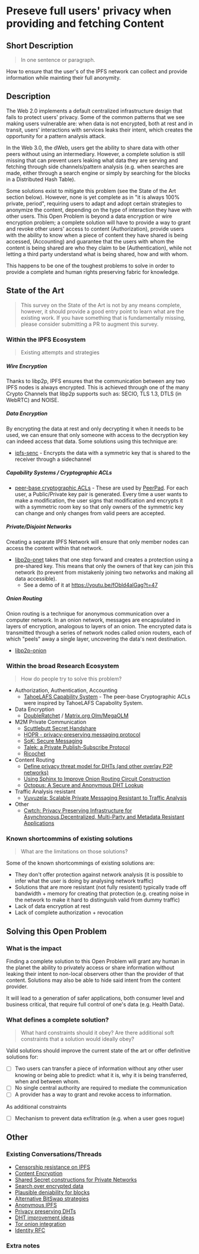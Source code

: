 # Preseve full users' privacy when providing and fetching Content

## Short Description
> In one sentence or paragraph.

How to ensure that the user's of the IPFS network can collect and provide information while mainting their full anonymity.

## Description

The Web 2.0 implements a default centralized infrastructure design that fails to protect users' privacy. Some of the common patterns that we see making users vulnerable are: when data is not encrypted, both at rest and in transit, users' interactions with services leaks their intent, which creates the opportunity for a pattern analysis attack.

In the Web 3.0, the dWeb, users get the ability to share data with other peers without using an intermediary. However, a complete solution is still missing that can prevent users leaking what data they are serving and fetching through side channels/pattern analysis (e.g. when searches are made, either through a search engine or simply by searching for the blocks in a Distributed Hash Table).

Some solutions exist to mitigate this problem (see the State of the Art section below). However, none is yet complete as in "it is always 100% private, period", requiring users to adapt and adopt certain strategies to anonymize the content, depending on the type of interaction they have with other users. This Open Problem is beyond a data encryption or wire encryption problem; a complete solution will have to provide a way to grant and revoke other users' access to content (Authorization), provide users with the ability to know when a piece of content they have shared is being accessed, (Accounting) and guarantee that the users with whom the content is being shared are who they claim to be (Authentication), while not letting a third party understand what is being shared, how and with whom.

This happens to be one of the toughest problems to solve in order to provide a complete and human rights preserving fabric for knowledge.

## State of the Art

> This survey on the State of the Art is not by any means complete, however, it should provide a good entry point to learn what are the existing work. If you have something that is fundamentally missing, please consider submitting a PR to augment this survey. 

### Within the IPFS Ecosystem
> Existing attempts and strategies

##### Wire Encryption

Thanks to libp2p, IPFS ensures that the communication between any two IPFS nodes is always encrypted. This is achieved through one of the many Crypto Channels that libp2p supports such as: SECIO, TLS 1.3, DTLS (in WebRTC) and NOISE.

##### Data Encryption

By encrypting the data at rest and only decrypting it when it needs to be used, we can ensure that only someone with access to the decryption key can indeed access that data. Some solutions using this technique are:

- [ipfs-senc](https://github.com/jbenet/ipfs-senc) - Encrypts the data with a symmetric key that is shared to the receiver through a sidechannel

##### Capability Systems / Cryptographic ACLs

- [peer-base cryptographic ACLs](https://github.com/peer-base/peer-base) - These are used by [PeerPad](https://peerpad.net). For each user, a Public/Private key pair is generated. Every time a user wants to make a modification, the user signs that modification and encrypts it with a symmetric room key so that only owners of the symmetric key can change and only changes from valid peers are accepted.

##### Private/Disjoint Networks

Creating a separate IPFS Network will ensure that only member nodes can access the content within that network. 

- [libp2p-pnet](https://github.com/libp2p/specs/blob/master/pnet/Private-Networks-PSK-V1.md) takes that one step forward and creates a protection using a pre-shared key. This means that only the owners of that key can join this network (to prevent from mistakenly joining two networks and making all data accessible).
  - See a demo of it at https://youtu.be/fObld4alGag?t=47

##### Onion Routing 

Onion routing is a technique for anonymous communication over a computer network. In an onion network, messages are encapsulated in layers of encryption, analogous to layers of an onion. The encrypted data is transmitted through a series of network nodes called onion routers, each of which "peels" away a single layer, uncovering the data's next destination.

- [libp2p-onion](https://github.com/OpenBazaar/go-onion-transport)

### Within the broad Research Ecosystem
> How do people try to solve this problem?

- Authorization, Authentication, Accounting
  - [TahoeLAFS Capability System](https://en.wikipedia.org/wiki/Tahoe-LAFS) - The peer-base Cryptographic ACLs were inspired by TahoeLAFS Capabolity System. 
- Data Encryption
  - [DoubleRatchet](https://signal.org/docs/specifications/doubleratchet/) / [Matrix.org Olm/MegaOLM](https://gitlab.matrix.org/matrix-org/olm/blob/master/docs/olm.md#olm-a-cryptographic-ratchet)
- M2M Private Communication
  - [Scuttlebutt Secret Handshare](https://dominictarr.github.io/secret-handshake-paper/shs.pdf)
  - [HOPR - privacy-preserving messaging protocol ](https://github.com/validitylabs/hopr)
  - [SoK: Secure Messaging](https://ieeexplore.ieee.org/document/7163029)
  - [Talek: a Private Publish-Subscribe Protocol](https://raymondcheng.net/download/papers/talek-tr.pdf)
  - [Ricochet](https://github.com/ricochet-im/ricochet/blob/master/doc/protocol.md)
- Content Routing
  - [Define privacy threat model for DHTs (and other overlay P2P networks)](https://github.com/gpestana/notes/issues/3)
  - [Using Sphinx to Improve Onion Routing Circuit Construction](https://www.cypherpunks.ca/~iang/pubs/SphinxOR.pdf)
  - [Octopus: A Secure and Anonymous DHT Lookup](https://ieeexplore.ieee.org/document/6258005)
- Traffic Analysis resistant
  - [Vuvuzela: Scalable Private Messaging Resistant to Traffic Analysis](https://davidlazar.org/papers/vuvuzela.pdf)
- Other
  - [Cwtch: Privacy Preserving Infrastructure for Asynchronous,Decentralized, Multi-Party and Metadata Resistant Applications](https://cwtch.im/cwtch.pdf)

### Known shortcommins of existing solutions
> What are the limitations on those solutions?

Some of the known shortcommings of existing solutions are:

- They don't offer protection against network analysis (it is possible to infer what the user is doing by analysing network traffic)
- Solutions that are more resistant (not fully resistent) typically trade off bandwidth + memory for creating that protection (e.g. creating noise in the network to make it hard to distinguish valid from dummy traffic) 
- Lack of data encryption at rest
- Lack of complete authorization + revocation

## Solving this Open Problem

### What is the impact

Finding a complete solution to this Open Problem will grant any human in the planet the ability to privately access or share information without leaking their intent to non-local observers other than the provider of that content. Solutions may also be able to hide said intent from the content provider.

It will lead to a generation of safer applications, both consumer level and business critical, that require full control of one's data (e.g. Health Data).

### What defines a complete solution?
> What hard constraints should it obey? Are there additional soft constraints that a solution would ideally obey?

Valid solutions should improve the current state of the art or offer definitive solutions for:

- [ ] Two users can transfer a piece of information without any other user knowing or being able to predict: what it is, why it is being transferred, when and between whom.
- [ ] No single central authority are required to mediate the communication
- [ ] A provider has a way to grant and revoke access to information.

As additional constraints

- [ ] Mechanism to prevent data exfiltration (e.g. when a user goes rogue)

## Other

### Existing Conversations/Threads

- [Censorship resistance on IPFS](https://github.com/ipfs/notes/issues/281)
- [Content Encryption](https://github.com/ipfs/notes/issues/270)
- [Shared Secret constructions for Private Networks](https://github.com/ipfs/notes/issues/177)
- [Search over encrypted data](https://github.com/ipfs/notes/issues/128)
- [Plausible deniability for blocks](https://github.com/ipfs/notes/issues/21)
- [Alternative BitSwap strategies](https://github.com/ipfs/notes/issues/20)
- [Anonymous IPFS](https://github.com/ipfs/go-ipfs/issues/6430)
- [Privacy preserving DHTs](https://github.com/gpestana/notes/issues/8)
- [DHT improvement ideas](https://github.com/libp2p/research-dht/issues/6)
- [Tor onion integration](https://github.com/ipfs/notes/issues/37)
- [Identity RFC](https://github.com/ipfs-shipyard/peer-star/pull/15)

### Extra notes
